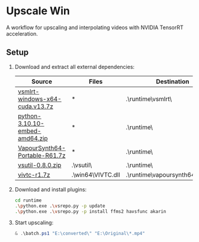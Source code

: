 # Upscale Win

A workflow for upscaling and interpolating videos with NVIDIA TensorRT acceleration.

## Setup

1. Download and extract all external dependencies:

   | Source                                                       | Files             | Destination                      |
   | ------------------------------------------------------------ | ----------------- | -------------------------------- |
   | [vsmlrt-windows-x64-cuda.v13.7z](https://github.com/AmusementClub/vs-mlrt/releases/download/v13/vsmlrt-windows-x64-cuda.v13.7z) | \*                | .\runtime\vsmlrt\                |
   | [python-3.10.10-embed-amd64.zip](https://www.python.org/ftp/python/3.10.10/python-3.10.10-embed-amd64.zip) | \*                | .\runtime\                       |
   | [VapourSynth64-Portable-R61.7z](https://github.com/vapoursynth/vapoursynth/releases/download/R61/VapourSynth64-Portable-R61.7z) | \*                | .\runtime\                       |
   | [vsutil-0.8.0.zip](https://github.com/Irrational-Encoding-Wizardry/vsutil/archive/refs/tags/0.8.0.zip) | .\vsutil\         | .\runtime\                       |
   | [vivtc-r1.7z](https://github.com/vapoursynth/vivtc/releases/download/R1/vivtc-r1.7z) | .\win64\VIVTC.dll | .\runtime\vapoursynth64\plugins\ |

1. Download and install plugins:

   ```bash
   cd runtime
   .\python.exe .\vsrepo.py -p update
   .\python.exe .\vsrepo.py -p install ffms2 havsfunc akarin
   ```

1. Start upscaling:

   ```powershell
   & .\batch.ps1 "E:\converted\" "E:\Original\*.mp4"
   ```
